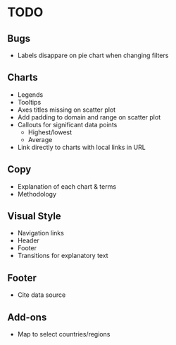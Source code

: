 # TODO

## Bugs
- Labels disappare on pie chart when changing filters

## Charts
- Legends
- Tooltips
- Axes titles missing on scatter plot
- Add padding to domain and range on scatter plot
- Callouts for significant data points
	- Highest/lowest
	- Average
- Link directly to charts with local links in URL

## Copy
- Explanation of each chart & terms
- Methodology

## Visual Style
- Navigation links
- Header
- Footer
- Transitions for explanatory text

## Footer
- Cite data source

## Add-ons
- Map to select countries/regions